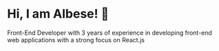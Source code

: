 <h1>Hi, I am Albese! 👋</h1>

Front-End Developer with 3 years of
experience in developing front-end web
applications with a strong focus on React.js


